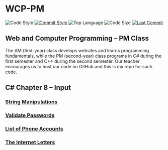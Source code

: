 # WCP-PM

![Code Style](https://img.shields.io/badge/code_style-VS_Code-blue.svg?style=flat)
[![Commit Style](https://img.shields.io/badge/commit_style-gitmoji-yellow.svg?style=flat)](https://gitmoji.carloscuesta.me/)
![Top Language](https://img.shields.io/github/languages/top/evaneliasyoung/wcp-pm.svg?style=flat)
![Code Size](https://img.shields.io/github/languages/code-size/evaneliasyoung/wcp-pm.svg?style=flat)
[![Last Commit](https://img.shields.io/github/last-commit/evaneliasyoung/wcp-pm.svg?style=flat)](https://github.com/evaneliasyoung/wcp-pm/commit/master)

## Web and Computer Programming &ndash; PM Class
The AM (first-year) class develops websites and learns programming fundamentals, while the PM (second-year) class programs in C# during the first semester and C++ during the second semester. Our teacher encourages us to host our code on GitHub and this is my repo for such code.

## C# Chapter 8 &ndash; Input
### [String Manipulations](StringManip)
### [Validate Passwords](PasswordValidate)
### [List of Phone Accounts](PhoneList)
### [The Internet Letters](InternetAlphabet)
